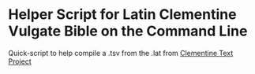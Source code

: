 # Helper Script for Latin Clementine Vulgate Bible on the Command Line

Quick-script to help compile a .tsv from the .lat from [Clementine Text Project](https://bitbucket.org/clementinetextproject/)
